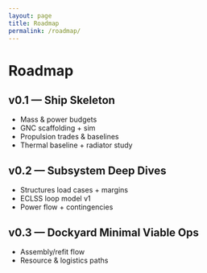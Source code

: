 ```yaml
---
layout: page
title: Roadmap
permalink: /roadmap/
---
```


# Roadmap

## v0.1 — Ship Skeleton
- Mass & power budgets
- GNC scaffolding + sim
- Propulsion trades & baselines
- Thermal baseline + radiator study

## v0.2 — Subsystem Deep Dives
- Structures load cases + margins
- ECLSS loop model v1
- Power flow + contingencies

## v0.3 — Dockyard Minimal Viable Ops
- Assembly/refit flow
- Resource & logistics paths